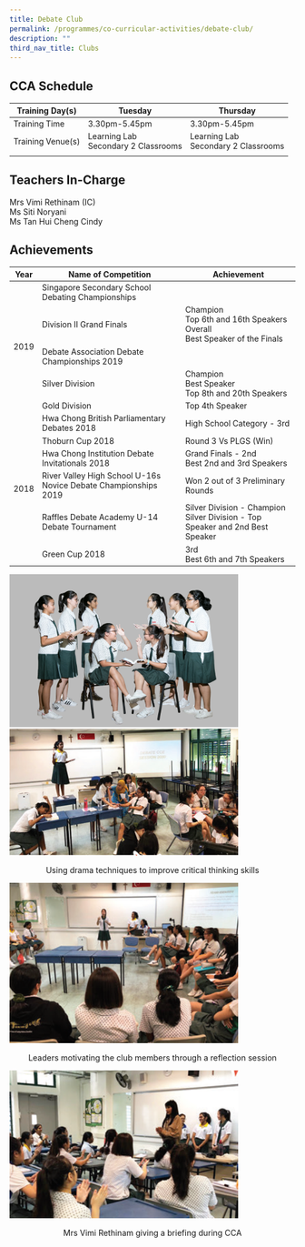 ```yaml
---
title: Debate Club
permalink: /programmes/co-curricular-activities/debate-club/
description: ""
third_nav_title: Clubs
---
```

CCA Schedule
------------

| Training Day(s) | Tuesday | Thursday |   
| --- | --- | --- | 
| Training Time | 3.30pm-5.45pm | 3.30pm-5.45pm |   
| Training Venue(s) | Learning Lab  <br> Secondary 2 Classrooms | Learning Lab  <br> Secondary 2 Classrooms |   
| | | |

Teachers In-Charge
------------------

Mrs Vimi Rethinam (IC)
<br>
Ms Siti Noryani
<br>
Ms Tan Hui Cheng Cindy

Achievements
------------

<table>
<thead>
  <tr>
    <th>Year</th>
    <th>Name of Competition</th>
    <th>Achievement</th>
  </tr>
</thead>
<tbody>
  <tr>
    <td rowspan="5">2019</td>
    <td>Singapore Secondary School Debating Championships</td>
    <td></td>
  </tr>
  <tr>
    <td>Division II Grand Finals<br></td>
    <td>Champion<br>Top 6th  and 16th Speakers Overall<br>Best Speaker of the Finals<br></td>
  </tr>
  <tr>
    <td>Debate Association Debate Championships 2019</td>
    <td></td>
  </tr>
  <tr>
    <td>Silver Division </td>
    <td>Champion<br>Best Speaker<br>Top 8th and 20th Speakers  </td>
  </tr>
  <tr>
    <td>Gold Division </td>
    <td>Top 4th Speaker </td>
  </tr>
  <tr>
    <td rowspan="6"> 2018</td>
    <td>Hwa Chong British Parliamentary Debates 2018 </td>
    <td>High School Category - 3rd </td>
  </tr>
  <tr>
    <td>Thoburn Cup 2018</td>
    <td>Round 3 Vs PLGS (Win) </td>
  </tr>
  <tr>
    <td>Hwa Chong Institution Debate Invitationals 2018 </td>
    <td>Grand Finals - 2nd<br>Best 2nd and 3rd Speakers </td>
  </tr>
  <tr>
    <td>River Valley High School U-16s Novice Debate Championships 2019</td>
    <td>Won 2 out of 3 Preliminary Rounds </td>
  </tr>
  <tr>
    <td>Raffles Debate Academy U-14 Debate Tournament </td>
    <td>Silver Division - Champion<br>Silver Division - Top Speaker and 2nd Best Speaker </td>
  </tr>
  <tr>
    <td>Green Cup 2018 </td>
    <td>3rd<br>Best 6th and 7th Speakers</td>
  </tr>
</tbody>
</table>

<img style="width:80%" src="/images/Debate2-iloveimg-converted.jpg"/>
<br>

<img style="width:80%" src="/images/Debate%20-%20Using%20drama%20techniques%20to%20improve%20criticial%20thinking.bmp"/>
<p align="center"> Using drama techniques to improve critical thinking skills  </p>

<img style="width:80%" src="/images/Debate%20-%20Leaders%20motivating%20the%20club%20through%20a%20reflection%20session.jpg"/>
<p align="center"> Leaders motivating the club members through a reflection session  </p>

<img style="width:80%" src="/images/Debate%20-%20Debrief%20session%20with%20Mrs%20Vimi%20Rethinam.bmp"/>
<p align="center"> Mrs Vimi Rethinam giving a briefing during CCA </p>